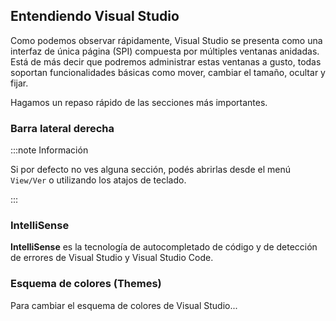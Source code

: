 
## Entendiendo Visual Studio
Como podemos observar rápidamente, Visual Studio se presenta como una interfaz de única página (SPI) compuesta por múltiples ventanas anidadas. Está de más decir que podremos administrar estas ventanas a gusto, todas soportan funcionalidades básicas como mover, cambiar el tamaño, ocultar y fijar. 

Hagamos un repaso rápido de las secciones más importantes.

### Barra lateral derecha

:::note Información

Si por defecto no ves alguna sección, podés abrirlas desde el menú `View/Ver` o utilizando los atajos de teclado. 

:::

### IntelliSense
**IntelliSense** es la tecnología de autocompletado de código y de detección de errores de Visual Studio y Visual Studio Code. 

### Esquema de colores (Themes)
Para cambiar el esquema de colores de Visual Studio...